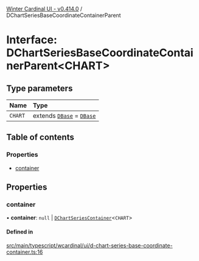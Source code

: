 [Winter Cardinal UI - v0.414.0](../index.md) / DChartSeriesBaseCoordinateContainerParent

# Interface: DChartSeriesBaseCoordinateContainerParent\<CHART\>

## Type parameters

| Name | Type |
| :------ | :------ |
| `CHART` | extends [`DBase`](../classes/DBase.md) = [`DBase`](../classes/DBase.md) |

## Table of contents

### Properties

- [container](DChartSeriesBaseCoordinateContainerParent.md#container)

## Properties

### container

• **container**: ``null`` \| [`DChartSeriesContainer`](DChartSeriesContainer.md)\<`CHART`\>

#### Defined in

[src/main/typescript/wcardinal/ui/d-chart-series-base-coordinate-container.ts:16](https://github.com/winter-cardinal/winter-cardinal-ui/blob/v0.414.0/src/main/typescript/wcardinal/ui/d-chart-series-base-coordinate-container.ts#L16)
